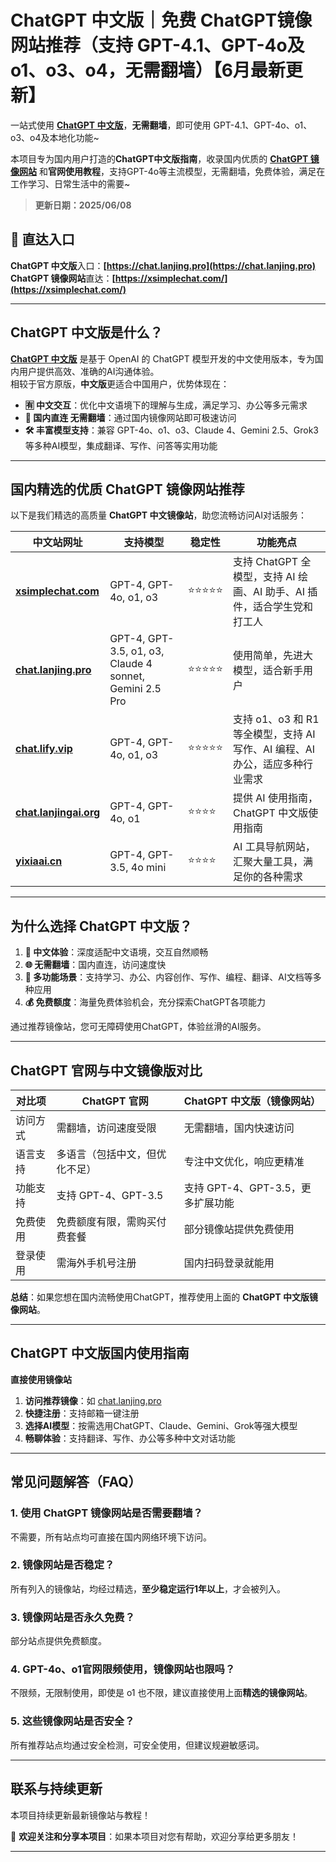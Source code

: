 # ChatGPT 中文版｜免费 ChatGPT镜像网站推荐（支持 GPT-4.1、GPT-4o及o1、o3、o4，无需翻墙）【6月最新更新】

一站式使用 **[ChatGPT 中文版](https://chat.lanjing.pro)**，**无需翻墙**，即可使用 GPT-4.1、GPT-4o、o1、o3、o4及本地化功能~

本项目专为国内用户打造的**ChatGPT中文版指南**，收录国内优质的 [**ChatGPT 镜像网站**](https://xsimplechat.com) 和**官网使用教程**，支持GPT-4o等主流模型，无需翻墙，免费体验，满足在工作学习、日常生活中的需要~

> **更新日期：2025/06/08**

## 🚀 直达入口

**ChatGPT 中文版**入口：**[https://chat.lanjing.pro](https://chat.lanjing.pro)**   
**ChatGPT 镜像网站**直达：**[https://xsimplechat.com/](https://xsimplechat.com/)**

---

## ChatGPT 中文版是什么？

[**ChatGPT 中文版**](https://chat.lanjing.pro) 是基于 OpenAI 的 ChatGPT 模型开发的中文使用版本，专为国内用户提供高效、准确的AI沟通体验。   
相较于官方原版，**中文版**更适合中国用户，优势体现在：

- **🈶 中文交互**：优化中文语境下的理解与生成，满足学习、办公等多元需求
- **🚀 国内直连 无需翻墙**：通过国内镜像网站即可极速访问
- **🛠️ 丰富模型支持**：兼容 GPT-4o、o1、o3、Claude 4、Gemini 2.5、Grok3 等多种AI模型，集成翻译、写作、问答等实用功能

---

## 国内精选的优质 ChatGPT 镜像网站推荐

以下是我们精选的高质量 **ChatGPT 中文镜像站**，助您流畅访问AI对话服务：

| 中文站网址                            | 支持模型                         | 稳定性 | 功能亮点                                                         |
|---------------------------------------|----------------------------------|--------|------------------------------------------------------------------|
| **[xsimplechat.com](https://xsimplechat.com)** | GPT-4, GPT-4o, o1, o3 | ⭐⭐⭐⭐⭐  | 支持 ChatGPT 全模型，支持 AI 绘画、AI 助手、AI 插件，适合学生党和打工人 |
| **[chat.lanjing.pro](https://chat.lanjing.pro)**  | GPT-4, GPT-3.5, o1, o3, Claude 4 sonnet, Gemini 2.5 Pro  | ⭐⭐⭐⭐⭐  | 使用简单，先进大模型，适合新手用户       |
| **[chat.lify.vip](https://chat.yixiaai.com)**   | GPT-4, GPT-4o, o1, o3 | ⭐⭐⭐⭐⭐  | 支持 o1、o3 和 R1 等全模型，支持 AI 写作、AI 编程、AI 办公，适应多种行业需求   |
| **[chat.lanjingai.org](https://chat.lanjingai.org)** | GPT-4, GPT-4o, o1     | ⭐⭐⭐⭐   | 提供 AI 使用指南，ChatGPT 中文版使用指南                       |
| **[yixiaai.cn](https://yixiaai.cn)**           | GPT-4, GPT-3.5, 4o mini           | ⭐⭐⭐⭐   | AI 工具导航网站，汇聚大量工具，满足你的各种需求                   |

---

## 为什么选择 ChatGPT 中文版？

1. **📝 中文体验**：深度适配中文语境，交互自然顺畅
2. **🌐 无需翻墙**：国内直连，访问速度快
3. **🎯 多功能场景**：支持学习、办公、内容创作、写作、编程、翻译、AI文档等多种应用
4. **💰 免费额度**：海量免费体验机会，充分探索ChatGPT各项能力

通过推荐镜像站，您可无障碍使用ChatGPT，体验丝滑的AI服务。

---

## ChatGPT 官网与中文镜像版对比

| 对比项        | ChatGPT 官网                  | ChatGPT 中文版（镜像网站）          |
|---------------|-------------------------------|-------------------------------------|
| 访问方式      | 需翻墙，访问速度受限           | 无需翻墙，国内快速访问               |
| 语言支持      | 多语言（包括中文，但优化不足） | 专注中文优化，响应更精准             |
| 功能支持      | 支持 GPT-4、GPT-3.5           | 支持 GPT-4、GPT-3.5，更多扩展功能 |
| 免费使用      | 免费额度有限，需购买付费套餐   | 部分镜像站提供免费使用                |
| 登录使用      | 需海外手机号注册               | 国内扫码登录就能用            |

**总结**：如果您想在国内流畅使用ChatGPT，推荐使用上面的 **ChatGPT 中文版镜像网站**。

---

## ChatGPT 中文版国内使用指南

**直接使用镜像站**

1. **访问推荐镜像**：如 [chat.lanjing.pro](https://chat.lanjing.pro)
2. **快捷注册**：支持邮箱一键注册
3. **选择AI模型**：按需选用ChatGPT、Claude、Gemini、Grok等强大模型
4. **畅聊体验**：支持翻译、写作、办公等多种中文对话功能

---

## 常见问题解答（FAQ）

### 1. 使用 ChatGPT 镜像网站是否需要翻墙？
不需要，所有站点均可直接在国内网络环境下访问。

### 2. 镜像网站是否稳定？
所有列入的镜像站，均经过精选，**至少稳定运行1年以上**，才会被列入。

### 3. 镜像网站是否永久免费？
部分站点提供免费额度。

### 4. GPT-4o、o1官网限频使用，镜像网站也限吗？
不限频，无限制使用，即使是 o1 也不限，建议直接使用上面**精选的镜像网站**。

### 5. 这些镜像网站是否安全？
所有推荐站点均通过安全检测，可安全使用，但建议规避敏感词。

---

## 联系与持续更新

本项目持续更新最新镜像站与教程！

🌟 **欢迎关注和分享本项目**：如果本项目对您有帮助，欢迎分享给更多朋友！

---
